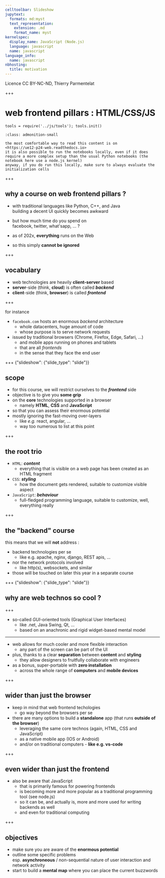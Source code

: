 ```yaml
---
celltoolbar: Slideshow
jupytext:
  formats: md:myst
  text_representation:
    extension: .md
    format_name: myst
kernelspec:
  display_name: JavaScript (Node.js)
  language: javascript
  name: javascript
language_info:
  name: javascript
nbhosting:
  title: motivation
---
```


Licence CC BY-NC-ND, Thierry Parmentelat

+++

# web frontend pillars : HTML/CSS/JS

```{code-cell}
tools = require('../js/tools'); tools.init()
```

```{admonition} running locally ?
:class: admonition-small

the most comfortable way to read this content is on 
<https://ue12-p24-web.readthedocs.io>  
it is also possible to run the notebooks locally, even if it does require a more complex setup than the usual Python notebooks (the notebook here use a node.js kernel)  
anyway, if you do run this locally, make sure to always evaluate the initialization cells
```

+++

## why a course on web frontend pillars&nbsp;?

* with traditional languages like Python, C++, and Java  
  building a decent UI quickly becomes awkward

* but how much time do you spend on  
  facebook, twitter, what'sapp, … ?

* as of 202x, **everything** runs on the Web
* so this simply **cannot be ignored**

+++

## vocabulary

* web technologies are heavily **client-server** based
* **server**-side (think, **cloud**) is often called ***backend***  
* **client**-side (think, **browser**) is called ***frontend***

+++

for instance

* `facebook.com` hosts an enormous *backend* architecture
  * whole datacenters, huge amount of code
  * whose purpose is to serve network requests
* issued by traditional browsers (Chrome, Firefox, Edge, Safari, …)
  * and mobile apps running on phones and tablets
  * that are all *frontends*
  * in the sense that they face the end user

+++ {"slideshow": {"slide_type": "slide"}}

## scope

* for this course, we will restrict ourselves to the ***frontend*** side
* objective is to give you **some grip**
* on the **core** technologies supported in a browser  
  * namely **HTML**, **CSS** and **JavaScript**
* so that you can assess their enormous potential
* mostly ignoring the fast-moving over-layers  
  * like *e.g.* react, angular, ...  
  * way too numerous to list at this point

+++

## the root trio

* `HTML`: ***content***
  * everything that is visible on a web page has been created as an HTML fragment
* `CSS`: ***styling***
  * how the document gets rendered, suitable to customize visible aspect
* `JavaScript`: ***behaviour***
  * full-fledged programming language, suitable to customize, well, everything really

+++

## the "backend" course

this means that we will **not** address :

* backend technologies per se
  * like e.g. apache, nginx, django, REST apis, …
* nor the network protocols involved  
  * like http(s), websockets, and similar
* those will be touched on later this year in a separate course

+++ {"slideshow": {"slide_type": "slide"}}

## why are web technos so cool ?

+++

* so-called *GUI*-oriented tools (Graphical User Interfaces)
  * like .net, Java Swing, Qt, …
  * based on an anachronic and rigid widget-based mental model

***

* web allows for much cooler and more flexible interaction
  * any part of the screen can be part of the UI
* plus, thanks to a clear **separation** between **content** and **styling**
  * they allow designers to fruitfully collaborate with engineers
* as a bonus, super-portable with **zero installation**
  * across the whole range of **computers** and **mobile devices**

+++

## wider than just the browser

* keep in mind that web frontend techologies
  * go way beyond the browsers per se
* there are many options to build a **standalone** app (that runs **outside of the browser**)  
  * leveraging the same core technos (again, HTML, CSS and JavaScript)
  * as a native mobile app (IOS or Android)
  * and/or on traditional computers - **like e.g. vs-code**

+++

## even wider than just the frontend

* also be aware that JavaScript
  * that is primarily famous for powering frontends
  * is becoming more and more popular  as a traditional programming tool (see node.js)
  * so it can be, and actually is, more and more used for writing backends as well
  * and even for traditional computing

+++

## objectives

* make sure you are aware of the **enormous potential**
* outline some specific problems  
  esp. **asynchroneous** / non-sequential nature of user interaction and network activity
* start to build a **mental map** where you can place the current buzzwords
